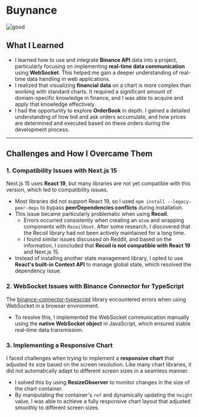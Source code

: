 # Buynance

![good](https://github.com/user-attachments/assets/0ebb79db-d361-433b-88e0-88fe84f9f3ea)

## **What I Learned**

- I learned how to use and integrate **Binance API** data into a project, particularly focusing on implementing **real-time data communication** using **WebSocket**. This helped me gain a deeper understanding of real-time data handling in web applications.
- I realized that visualizing **financial data** on a chart is more complex than working with standard charts. It required a significant amount of domain-specific knowledge in finance, and I was able to acquire and apply that knowledge effectively.
- I had the opportunity to explore **OrderBook** in depth. I gained a detailed understanding of how bid and ask orders accumulate, and how prices are determined and executed based on these orders during the development process.

---

## **Challenges and How I Overcame Them**

### **1. Compatibility Issues with Next.js 15**

Next.js 15 uses **React 19**, but many libraries are not yet compatible with this version, which led to compatibility issues.

- Most libraries did not support React 19, so I used `npm install --legacy-peer-deps` to bypass **peerDependencies conflicts** during installation.
- This issue became particularly problematic when using **Recoil**.
  - Errors occurred consistently when creating an `atom` and wrapping components with `RecoilRoot`. After some research, I discovered that the Recoil library had not been actively maintained for a long time.
  - I found similar issues discussed on Reddit, and based on the information, I concluded that **Recoil is not compatible with React 19** and Next.js 15.
- Instead of installing another state management library, I opted to use **React's built-in Context API** to manage global state, which resolved the dependency issue.

### **2. WebSocket Issues with Binance Connector for TypeScript**

The [binance-connector-typescript](https://github.com/binance/binance-connector-typescript) library encountered errors when using WebSocket in a browser environment.

- To resolve this, I implemented the WebSocket communication manually using the **native WebSocket object** in JavaScript, which ensured stable real-time data transmission.

### **3. Implementing a Responsive Chart**

I faced challenges when trying to implement a **responsive chart** that adjusted its size based on the screen resolution. Like many chart libraries, it did not automatically adapt to different screen sizes in a seamless manner.

- I solved this by using **ResizeObserver** to monitor changes in the size of the chart container.
- By manipulating the container's `ref` and dynamically updating the `height` value, I was able to achieve a fully responsive chart layout that adjusted smoothly to different screen sizes.
